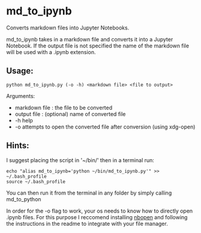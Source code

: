 # md_to_ipynb
Converts markdown files into Jupyter Notebooks.

md_to_ipynb takes in a markdown file and converts it into a Jupyter Notebook.
If the output file is not specified the name of the markdown file will be used
with a .ipynb extension.

## Usage:
```
python md_to_ipynb.py (-o -h) <markdown file> <file to output>
```
Arguments:
- markdown file : the file to be converted
- output file : (optional) name of converted file
- -h   help
- -o   attempts to open the converted file after conversion (using xdg-open)

## Hints:
I suggest placing the script in '~/bin/' then in a terminal run:
```
echo "alias md_to_ipynb='python ~/bin/md_to_ipynb.py'" >> ~/.bash_profile
source ~/.bash_profile
```
You can then run it from the terminal in any folder by simply calling md_to_python

In order for the -o flag to work, your os needs to know how to directly open .ipynb files. For this purpose I reccomend installing [nbopen](https://github.com/takluyver/nbopen) and following the instructions in the readme to integrate with your file manager.

